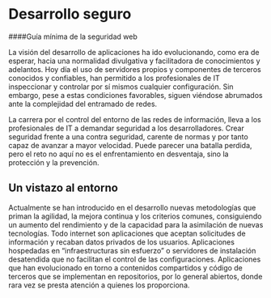 
# Desarrollo seguro
####Guía mínima de la seguridad web

La visión del desarrollo de aplicaciones ha ido evolucionando, como era de esperar, hacia una normalidad divulgativa y facilitadora de conocimientos y adelantos. Hoy día el uso de servidores propios y componentes de terceros conocidos y confiables, han permitido a los profesionales de IT inspeccionar y controlar por sí mismos cualquier configuración. Sin embargo, pese a estas condiciones favorables, siguen viéndose abrumados ante la complejidad del entramado de redes. 

La carrera por el control del entorno de las redes de información, lleva a los profesionales de IT a demandar seguridad a los desarrolladores. Crear seguridad frente a una contra seguridad, carente de normas y por tanto capaz de avanzar a mayor velocidad. Puede parecer una batalla perdida, pero el reto no aquí no es el enfrentamiento en desventaja, sino la protección y la prevención.

## Un vistazo al entorno

Actualmente se han introducido en el desarrollo nuevas metodologías que priman la agilidad, la mejora continua y los criterios comunes, consiguiendo un aumento del rendimiento y de la capacidad para la asimilación de nuevas tecnologías. Todo internet son aplicaciones que aceptan solicitudes de información y recaban datos privados de los usuarios. Aplicaciones hospedadas en “infraestructuras sin esfuerzo” o servidores de instalación desatendida que no facilitan el control de las configuraciones. Aplicaciones que han evolucionado en torno a contenidos compartidos y código de terceros que se implementan en repositorios, por lo general abiertos, donde rara vez se presta atención a quienes los proporciona.

